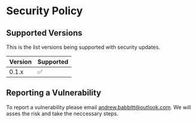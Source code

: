 # Security Policy

## Supported Versions

This is the list versions being supported with security updates.

| Version | Supported          |
| ------- | ------------------ |
| 0.1.x   | :white_check_mark: |

## Reporting a Vulnerability

To report a vulnerability please email [andrew.babbitt@outlook.com](mailto:andrew.babbitt@outlook.com). We will asses the risk and take the neccessary steps.
